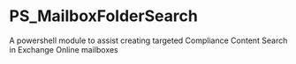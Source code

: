 # PS_MailboxFolderSearch
A powershell module to assist creating targeted Compliance Content Search in Exchange Online mailboxes
